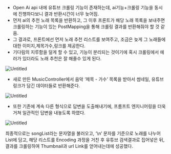 - Open Ai api 내에 유튜브 크롤링 기능이 존재하는데, ai기능+크롤링 기능을 동시에 진행하다보니 결과 반환시간이 너무 늦어짐.
- 먼저 ai의 추천 노래 목록을 반환하고, 그 이후 프론트가 해당 노래 목록을 보내주면 크롤링하는 기능이 있는 PostMapping을 통해 크롤링 결과를 반환해줘야 할 것 같음.
- 그 결과로, 프론트에선 먼저 노래 추천 리스트를 보여주고, 조금은 늦게 그 노래들에 대한 이미지,제목가수,링크를 제공한다.
- 기다림의 지루함을 덜게 할 수 있고, 기능이 분리되는 것이기에 혹시 크롤링에서 에러가 있더라도 노래 추천은 잘 해줄수 있게 된다.

![Untitled](https://prod-files-secure.s3.us-west-2.amazonaws.com/c4bd7d25-b30b-4869-8c3d-f9a9fbcd5877/8c65bdad-d4a0-41da-b1c5-f8a5efc93d5d/Untitled.png)

- 새로 만든 MusicController에서 음악 ‘제목 - 가수’ 목록을 받아서 썸네일, 유튜브링크가 담긴 데이터들로 반환해준다.

![Untitled](https://prod-files-secure.s3.us-west-2.amazonaws.com/c4bd7d25-b30b-4869-8c3d-f9a9fbcd5877/bba822db-c661-400b-9ed8-b207dc84634c/Untitled.png)

- 또한 기존에 계속 다른 형식으로 답변을 도출해내기에, 프롬프트 엔지니어링을 더욱 거쳐 일관적인 답변을 내놓도록 하였다.

![Untitled](https://prod-files-secure.s3.us-west-2.amazonaws.com/c4bd7d25-b30b-4869-8c3d-f9a9fbcd5877/c6a287e3-30b9-45f3-899c-05a7c191a62c/Untitled.png)

최종적으로는 songList라는 문자열을 불러오고, ‘\n’ 문자를 기준으로 노래를 나누어 List에 담고, 해당 리스트를 Encoding 과정을 거친 후 유튜브 검색결과로 집어넣은 뒤, 결과를 크롤링하여 Thumbnail과 url Link를 얻어내는데에 성공했다.